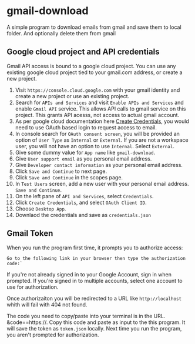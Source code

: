 # gmail-download

A simple program to download emails from gmail and save them to local folder. And optionally delete them from gmail

## Google cloud project and API credentials

Gmail API access is bound to a google cloud project. You can use any existing google cloud project tied to your gmail.com address, or create a new project. 

1. Visit `https://console.cloud.google.com` with your gmail identity and create a new project or use an existing project.
2. Search for `APIs and Services` and visit `Enable APIs and Services` and enable `Gmail API` service. This allows API calls to gmail service on this project. This grants API acesss, not access to actual gmail account.
3. As per google cloud documentation here [Create Credentials](https://developers.google.com/workspace/guides/create-credentials#choose_the_access_credential_that_is_right_for_you), you would need to use OAuth based login to request access to email.
4. In console search for `OAuth consent screen`, you will be provided an option of `User Type` as `Internal` or `External`. If you are not a workspace user, you will not have an option to use `Internal`. Select `External`.
  1. Give some dummy value for `App name` like `gmail-download`.
  2. Give `User support email` as you personal email address.
  3. Give `Developer contact information` as your personal email address.
  4. Click `Save and Continue` to next page.
  5. Click `Save and Continue` in the scopes page.
  6. In `Test Users` screen, add a new user with your personal email address. `Save and Continue`.
5. On the left pane of `API and Services`, select `Credentials`.
  1. Click `Create Credentials`, and select `OAuth Client ID`.
  2. Choose `Desktop App`.
6. Downlaod the credentials and save as `credentials.json`


## Gmail Token

When you run the program first time, it prompts you to authorize access:

```
Go to the following link in your browser then type the authorization code:`
```

If you're not already signed in to your Google Account, sign in when prompted. If you're signed in to multiple accounts, select one account to use for authorization.

Once authorizaiton you will be redirected to a URL like `http://localhost` whith will fail with 404 not found.

The code you need to copy/paste into your terminal is in the URL. \&code=<long-code-is-here-copy-this>=https://. Copy this code and paste as input to the this program. It will save the token as `token.json` locally. Next time you run the program, you aren't prompted for authorization.

